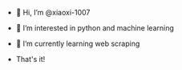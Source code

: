 - 👋 Hi, I’m @xiaoxi-1007
- 👀 I’m interested in python and machine learning
- 🌱 I’m currently learning web scraping

- That's it!

<!---
xiaoxi-1007/xiaoxi-1007 is a ✨ special ✨ repository because its `README.md` (this file) appears on your GitHub profile.
You can click the Preview link to take a look at your changes.
--->

